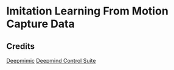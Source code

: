 # Imitation Learning From Motion Capture Data

## Credits
[Deepmimic](https://github.com/xbpeng/DeepMimic)
[Deepmind Control Suite](https://github.com/deepmind/dm_control)
